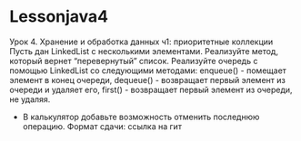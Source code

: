 # Lessonjava4
Урок 4. Хранение и обработка данных ч1: приоритетные коллекции
Пусть дан LinkedList с несколькими элементами. Реализуйте метод, который вернет “перевернутый” список.
Реализуйте очередь с помощью LinkedList со следующими методами: enqueue() - помещает элемент в конец очереди, dequeue() - возвращает первый элемент из очереди и удаляет его, first() - возвращает первый элемент из очереди, не удаляя.
* В калькулятор добавьте возможность отменить последнюю операцию.
Формат сдачи: ссылка на гит